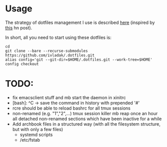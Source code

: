 # Usage
The strategy of dotfiles management I use is described
[here](https://developer.atlassian.com/blog/2016/02/best-way-to-store-dotfiles-git-bare-repo/)
(inspired by [this](https://news.ycombinator.com/item?id=11070797) hn post).

In short, all you need to start using these dotfiles is:
```
cd
git clone --bare --recurse-submodules https://github.com/ivladak/.dotfiles.git
alias config='git --git-dir=$HOME/.dotfiles.git --work-tree=$HOME'
config checkout
```

# TODO:
- fix emacsclient stuff and mb start the daemon in xinitrc
- [bash]: ^C -> save the command in history with prepended '#'
- rcre should be able to reload bashrc for all tmux sessions
- non-renamed (e.g. "1","2",...) tmux session killer
    mb reap once an hour all detached non-renamed sections which have been
    inactive for a while
- Add archbook files in a structured way (with all the filesystem structure, but with only a few files)
  - systemd scripts
  - /etc/fstab
